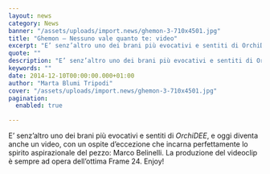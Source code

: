```yaml
---
layout: news
category: News
banner: "/assets/uploads/import.news/ghemon-3-710x4501.jpg"
title: "Ghemon – Nessuno vale quanto te: video"
excerpt: "E’ senz’altro uno dei brani più evocativi e sentiti di OrchiDEE, e oggi diventa anche un video, con un ospite d’eccezione che incarna perfettamente lo spirito aspirazionale del pezzo: Marco Belinelli. La produzione del videoclip è sempre ad opera dell’ottima Frame 24. Enjoy!  "
quote: ""
description: "E’ senz’altro uno dei brani più evocativi e sentiti di OrchiDEE, e oggi diventa anche un video, con un ospite d’eccezione che incarna perfettamente lo spirito aspirazionale del pezzo: Marco Belinelli. La produzione del videoclip è sempre ad opera dell’ottima Frame 24. Enjoy!  "
keywords: ""
date: 2014-12-10T00:00:00.000+01:00
author: "Marta Blumi Tripodi"
cover: "/assets/uploads/import.news/ghemon-3-710x4501.jpg"
pagination:
  enabled: true

---
```


[](https://hotmc.com/wp-content/uploads/2014/06/ghemon-3-710x4501.jpg)

E’ senz’altro uno dei brani più evocativi e sentiti di _OrchiDEE_, e oggi diventa anche un video, con un ospite d’eccezione che incarna perfettamente lo spirito aspirazionale del pezzo: Marco Belinelli. La produzione del videoclip è sempre ad opera dell’ottima Frame 24\. Enjoy!